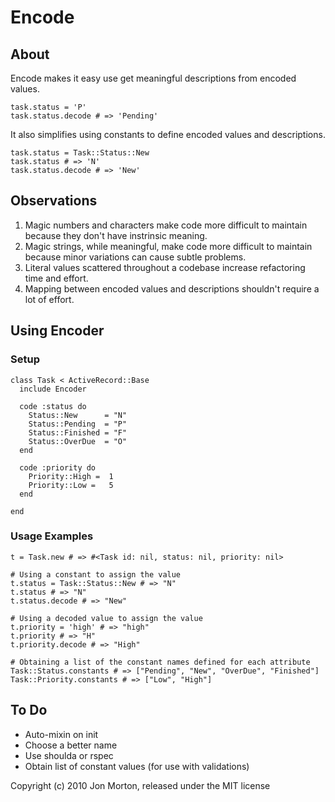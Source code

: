 # Encode

## About

Encode makes it easy use get meaningful descriptions from encoded values.

    task.status = 'P'
    task.status.decode # => 'Pending'
    
It also simplifies using constants to define encoded values and descriptions.

    task.status = Task::Status::New
    task.status # => 'N'
    task.status.decode # => 'New'

## Observations

1. Magic numbers and characters make code more difficult to maintain because they don't have instrinsic meaning.
1. Magic strings, while meaningful, make code more difficult to maintain because minor variations can cause subtle problems.
1. Literal values scattered throughout a codebase increase refactoring time and effort.
1. Mapping between encoded values and descriptions shouldn't require a lot of effort.

## Using Encoder

### Setup
    class Task < ActiveRecord::Base
      include Encoder
  
      code :status do
        Status::New      = "N"
        Status::Pending  = "P"
        Status::Finished = "F"
        Status::OverDue  = "O"
      end
  
      code :priority do
        Priority::High =  1
        Priority::Low =   5
      end
  
    end

### Usage Examples
    t = Task.new # => #<Task id: nil, status: nil, priority: nil>

    # Using a constant to assign the value
    t.status = Task::Status::New # => "N"
    t.status # => "N"
    t.status.decode # => "New"

    # Using a decoded value to assign the value
    t.priority = 'high' # => "high"
    t.priority # => "H"
    t.priority.decode # => "High"

    # Obtaining a list of the constant names defined for each attribute
    Task::Status.constants # => ["Pending", "New", "OverDue", "Finished"]
    Task::Priority.constants # => ["Low", "High"]

## To Do

- Auto-mixin on init
- Choose a better name
- Use shoulda or rspec
- Obtain list of constant values (for use with validations)

Copyright (c) 2010 Jon Morton, released under the MIT license
